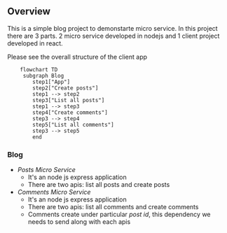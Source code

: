 ## Overview

This is a simple blog project to demonstarte micro service. In this project there are 3 parts. 2 micro service developed in nodejs and 1 client project developed in react. 

Please see the overall structure of the client app

``` mermaid
    flowchart TD
     subgraph Blog 
        step1["App"]
        step2["Create posts"]
        step1 --> step2
        step3["List all posts"]
        step1 --> step3
        step4["Create comments"]
        step3 --> step4
        step5["List all comments"]
        step3 --> step5
        end
```

### Blog
- *Posts Micro Service*
    - It's an node js express application
    - There are two apis: list all posts and create posts
- *Comments Micro Service*
    - It's an node js express application
    - There are two apis: list all comments and create comments
    - Comments create under particular *post id*, this dependency we needs to send along with each apis